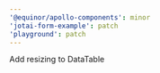 ```yaml
---
'@equinor/apollo-components': minor
'jotai-form-example': patch
'playground': patch
---
```


Add resizing to DataTable
